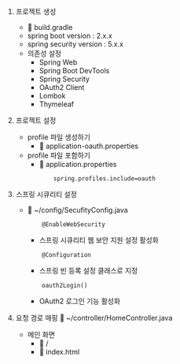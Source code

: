 1. 프로젝트 생성
    - 📄 build.gradle
    - spring boot version       : 2.x.x
    - spring security version   : 5.x.x
    - 의존성 설정
        * Spring Web
        * Spring Boot DevTools
        * Spring Security
        * OAuth2 Client
        * Lombok
        * Thymeleaf

2. 프로젝트 설정
    - profile 파일 생성하기
        * 📄 application-oauth.properties
    - profile 파일 포함하기
        * 📄 application.properties
            ```
                spring.profiles.include=oauth
            ```

3. 스프링 시큐리티 설정
    - 📄 ~/config/SecufityConfig.java

        ```
            @EnableWebSecurity
        ```
        * 스프링 시큐리티 웹 보안 지원 설정 활성화
        
        ```
            @Configuration
        ```
        * 스프링 빈 등록 설정 클래스로 지정

        ```
            oauth2Login()
        ```
        * OAuth2 로그인 기능 활성화


4. 요청 경로 매핑
    📄 ~/controller/HomeController.java
    - 메인 화면
        - 🔗 /
        - 📄 index.html

        

    
